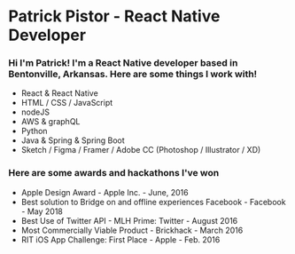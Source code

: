 # Patrick Pistor - React Native Developer

### Hi I'm Patrick! I'm a React Native developer based in Bentonville, Arkansas. Here are some things I work with!
 * React & React Native 
 * HTML / CSS / JavaScript 
 * nodeJS 
 * AWS & graphQL
 * Python
 * Java & Spring & Spring Boot 
 * Sketch / Figma / Framer / Adobe CC (Photoshop / Illustrator / XD)  

### Here are some awards and hackathons I've won 
* Apple Design Award - Apple Inc. - June, 2016
* Best solution to Bridge on and offline experiences Facebook - Facebook - May 2018
* Best Use of Twitter API - MLH Prime: Twitter - August 2016
* Most Commercially Viable Product - Brickhack - March 2016
* RIT iOS App Challenge: First Place - Apple - Feb. 2016
